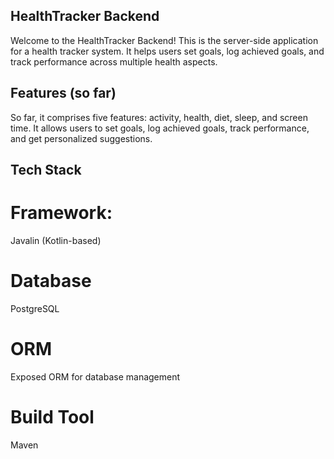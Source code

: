 ## HealthTracker Backend
Welcome to the HealthTracker Backend! This is the server-side application for a health tracker system. It helps users set goals, log achieved goals, and track performance across multiple health aspects.

## Features (so far)
So far, it comprises five features: activity, health, diet, sleep, and screen time. It allows users to set goals, log achieved goals, track performance, and get personalized suggestions.

## Tech Stack
# Framework: 
Javalin (Kotlin-based)
# Database
PostgreSQL
# ORM
Exposed ORM for database management
# Build Tool
Maven


